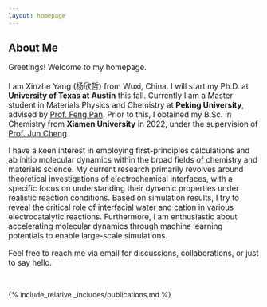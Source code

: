 ```yaml
---
layout: homepage
---
```


## About Me

<p style="font-size:110%;">Greetings! Welcome to my homepage.</p>

<p style="font-size:110%;">I am Xinzhe Yang (杨欣哲) from Wuxi, China. I will start my Ph.D. at <strong>University of Texas at Austin</strong> this fall. Currently I am a Master student in Materials Physics and Chemistry at <strong>Peking University</strong>, advised by <a href="http://en.pkusam.cn/">Prof. Feng Pan</a>. Prior to this, I obtained my B.Sc. in Chemistry from <strong>Xiamen University</strong> in 2022, under the supervision of <a href="https://www.cheng-group.net/">Prof. Jun Cheng</a>.</p>

<p style="font-size:110%;">I have a keen interest in employing first-principles calculations and ab initio molecular dynamics within the broad fields of chemistry and materials science. My current research primarily revolves around theoretical investigations of electrochemical interfaces, with a specific focus on understanding their dynamic properties under realistic reaction conditions. Based on simulation results, I try to reveal the critical role of interfacial water and cation in various electrocatalytic reactions. Furthermore, I am enthusiastic about accelerating molecular dynamics through machine learning potentials to enable large-scale simulations.</p>

<p style="font-size:110%;">Feel free to reach me via email for discussions, collaborations, or just to say hello.</p>

<p><br></p>

{% include_relative _includes/publications.md %}
